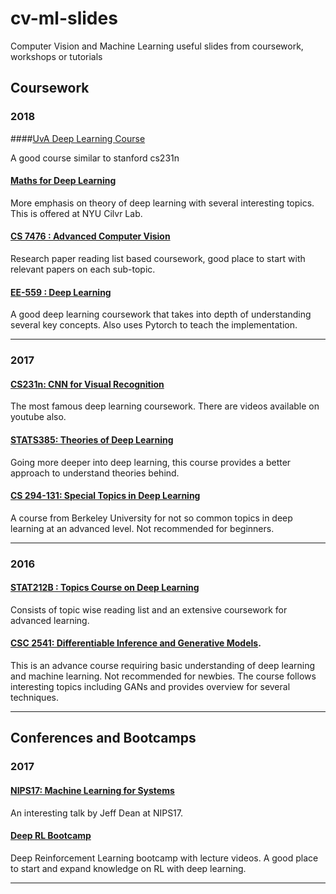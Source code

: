 # cv-ml-slides
Computer Vision and Machine Learning useful slides from coursework, workshops or tutorials 


## Coursework

### 2018

####[UvA Deep Learning Course](http://uvadlc.github.io/)

A good course similar to stanford cs231n

#### [Maths for Deep Learning ](https://joanbruna.github.io/MathsDL-spring18/)

More emphasis on theory of deep learning with several interesting topics. This is offered at NYU Cilvr Lab.

#### [CS 7476 : Advanced Computer Vision](https://www.cc.gatech.edu/~hays/7476/)

Research paper reading list based coursework, good place to start with relevant papers on each sub-topic. 

#### [EE-559 : Deep Learning](https://documents.epfl.ch/users/f/fl/fleuret/www/dlc/)
A good deep learning coursework that takes into depth of understanding several key concepts. Also uses Pytorch to teach the implementation. 

---
### 2017
#### [CS231n: CNN for Visual Recognition](http://cs231n.stanford.edu/slides/2017/)
The most famous deep learning coursework. There are videos available on youtube also.

#### [STATS385: Theories of Deep Learning](https://stats385.github.io/readings)
Going more deeper into deep learning, this course provides a better approach to understand theories behind. 

#### [CS 294-131: Special Topics in Deep Learning](https://berkeley-deep-learning.github.io/cs294-131-s17/)
A course from Berkeley University for not so common topics in deep learning at an advanced level. Not recommended for beginners. 

---
### 2016
#### [STAT212B :  Topics Course on Deep Learning](http://joanbruna.github.io/stat212b/)
Consists of topic wise reading list and an extensive coursework for advanced learning. 

#### [CSC 2541: Differentiable Inference and Generative Models](http://www.cs.toronto.edu/~duvenaud/courses/csc2541/).
This is an advance course requiring basic understanding of deep learning and machine learning. Not recommended for newbies. The course follows interesting topics including GANs and provides overview for several techniques. 

---
## Conferences and Bootcamps

### 2017
#### [NIPS17: Machine Learning for Systems](http://learningsys.org/nips17/assets/slides/dean-nips17.pdf)
An interesting talk by Jeff Dean at NIPS17. 

#### [Deep RL Bootcamp](https://sites.google.com/view/deep-rl-bootcamp/lectures)
Deep Reinforcement Learning bootcamp with lecture videos. A good place to start and expand knowledge on RL with deep learning. 

---




